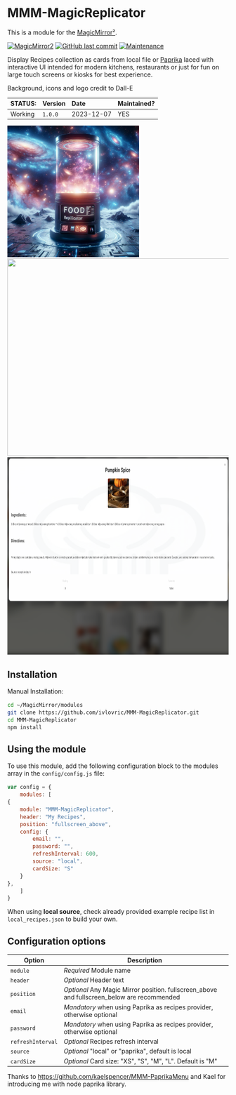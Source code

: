 # MMM-MagicReplicator

This is a module for the [MagicMirror²](https://github.com/MichMich/MagicMirror/).

[![MagicMirror2](https://img.shields.io/badge/MagicMirror-2.2.2-lightgray.svg)](https://github.com/MichMich/MagicMirror)
[![GitHub last commit](https://img.shields.io/github/last-commit/ivlovric/MMM-MagicReplicator/main)](https://github.com/ivlovric/MMM-MagicReplicator)
[![Maintenance](https://img.shields.io/badge/Maintained%3F-yes-green.svg)](https://github.com/ivlovric/MMM-MagicReplicator/graphs/commit-activity)

Display Recipes collection as cards from local file or [Paprika](https://www.paprikaapp.com/) laced with interactive UI intended for modern kitchens, restaurants or just for fun on large touch screens or kiosks for best experience.

Background, icons and logo credit to Dall-E


| STATUS: | Version | Date | Maintained? |
|:------- |:------- |:---- |:----------- |
| Working | `1.0.0` | 2023-12-07 | YES |


<img src="https://github.com/ivlovric/MMM-MagicReplicator/blob/main/assets/foodreplicator-logo.jpg" width="300" height="300">
<img src="https://github.com/ivlovric/MMM-MagicReplicator/blob/main/assets/MagicReplicator-screenshot.png" width="750" height="450">
<img src="https://github.com/ivlovric/MMM-MagicReplicator/blob/main/assets/recpedetail-screenshot.png" width="750" height="450">


## Installation

Manual Installation:

```bash
cd ~/MagicMirror/modules
git clone https://github.com/ivlovric/MMM-MagicReplicator.git
cd MMM-MagicReplicator
npm install

```


## Using the module

To use this module, add the following configuration block to the modules array in the `config/config.js` file:
```js
var config = {
    modules: [
{
    module: "MMM-MagicReplicator",
    header: "My Recipes",
    position: "fullscreen_above",
    config: {
        email: "",
        password: "",
        refreshInterval: 600,
        source: "local",
        cardSize: "S"
    }
},
    ]
}
```

When using **local source**, check already provided example recipe list in `local_recipes.json` to build your own.

## Configuration options

| Option           | Description
|----------------- |-----------
| `module `        | *Required* Module name
| `header`        | *Optional* Header text
| `position`        | *Optional* Any Magic Mirror position. fullscreen_above and fullscreen_below are recommended
| `email`        | *Mandatory* when using Paprika as recipes provider, otherwise optional
| `password`        | *Mandatory* when using Paprika as recipes provider, otherwise optional
| `refreshInterval`        | *Optional* Recipes refresh interval
| `source`        | *Optional* "local" or "paprika", default is local
| `cardSize`        | *Optional* Card size: "XS", "S", "M", "L". Default is "M"

Thanks to https://github.com/kaelspencer/MMM-PaprikaMenu and Kael for introducing me with node paprika library.
